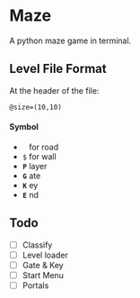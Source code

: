 # Maze
A python maze game in terminal.

## Level File Format
At the header of the file:
```
@size=(10,10)
```

#### Symbol
- ` ` for road
- `$` for wall
- **`P`** layer
- **`G`** ate
- **`K`** ey
- **`E`** nd


## Todo
- [ ] Classify
- [ ] Level loader
- [ ] Gate & Key
- [ ] Start Menu
- [ ] Portals
